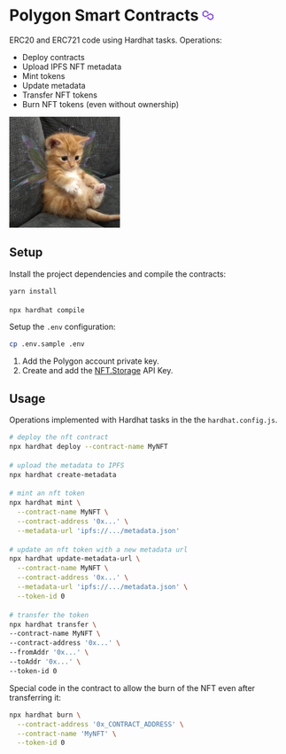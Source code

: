 # Polygon Smart Contracts <img src=".docs/polygon.png" width=20 />

ERC20 and ERC721 code using Hardhat tasks. Operations:

- Deploy contracts
- Upload IPFS NFT metadata
- Mint tokens
- Update metadata
- Transfer NFT tokens
- Burn NFT tokens (even without ownership)

<img src="assets/kitty.png" width=200/>

## Setup

Install the project dependencies and compile the contracts:

```sh
yarn install

npx hardhat compile
```

Setup the `.env` configuration:

```sh
cp .env.sample .env
```

1. Add the Polygon account private key.
2. Create and add the [NFT.Storage](https://nft.storage/) API Key.

## Usage

Operations implemented with Hardhat tasks in the the `hardhat.config.js`.

```sh
# deploy the nft contract
npx hardhat deploy --contract-name MyNFT

# upload the metadata to IPFS
npx hardhat create-metadata

# mint an nft token
npx hardhat mint \
  --contract-name MyNFT \
  --contract-address '0x...' \
  --metadata-url 'ipfs://.../metadata.json'

# update an nft token with a new metadata url
npx hardhat update-metadata-url \
  --contract-name MyNFT \
  --contract-address '0x...' \
  --metadata-url 'ipfs://.../metadata.json' \
  --token-id 0

# transfer the token
npx hardhat transfer \
--contract-name MyNFT \
--contract-address '0x...' \
--fromAddr '0x...' \
--toAddr '0x...' \
--token-id 0
```

Special code in the contract to allow the burn of the NFT even after transferring it:

```sh
npx hardhat burn \
  --contract-address '0x_CONTRACT_ADDRESS' \
  --contract-name 'MyNFT' \
  --token-id 0
```
